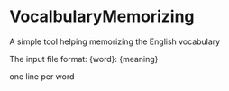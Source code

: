 # VocalbularyMemorizing
A simple tool helping memorizing the English vocabulary

The input file format:
{word}: {meaning}

one line per word
